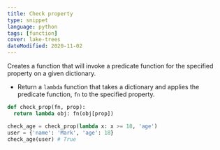 ```yaml
---
title: Check property
type: snippet
language: python
tags: [function]
cover: lake-trees
dateModified: 2020-11-02
---
```


Creates a function that will invoke a predicate function for the specified property on a given dictionary.

- Return a `lambda` function that takes a dictionary and applies the predicate function, `fn` to the specified property.

```py
def check_prop(fn, prop):
  return lambda obj: fn(obj[prop])

check_age = check_prop(lambda x: x >= 18, 'age')
user = {'name': 'Mark', 'age': 18}
check_age(user) # True
```
